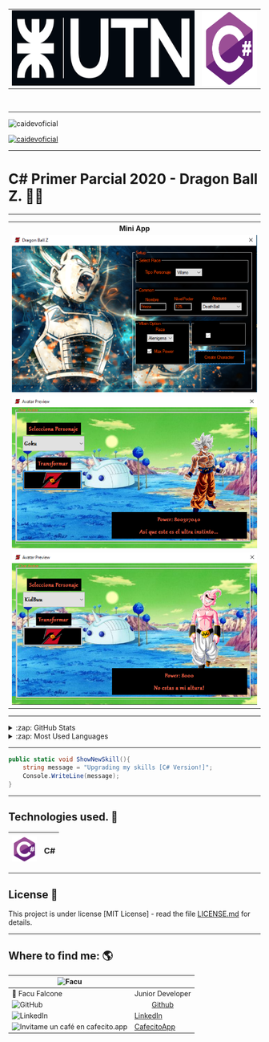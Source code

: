 <table>
  <tr>
  <td><a href="https://github.com/caidevOficial/CSharp_UTN_LaboII/" target="_blank"><img alt="Universidad Tecnológica Nacional" src="https://github.com/caidevOficial/Logos/raw/master/Instituciones/logo-utn_black_white.png?raw=true" height="150px" /></td>
  <td><img align="center" alt="C#" src="https://github.com/devicons/devicon/raw/master/icons/csharp/csharp-original.svg" width="150px" height="150px" /></td>
  </tr>
</table></br>


---

<p align="left"> <img src="https://komarev.com/ghpvc/?username=caidevoficial&label=Profile%20views&color=0e75b6&style=flat" alt="caidevoficial" /> </p>

<p align="left"> <a href="https://github.com/CaidevOficial"><img src="https://github-profile-trophy.vercel.app/?username=caidevoficial&theme=nord&column=7" alt="caidevoficial" /></a> </p>

---

# C# Primer Parcial 2020 -  Dragon Ball Z. 👨‍💻
---

<table>
  <th><center>Mini App</center></th>
  <tr>
    <td>
      <img src="Media/sample1.png">
    </td>
  </tr>
  <tr>
    <td>
      <img src="Media/sample2_1.png">
    </td>
  </tr><tr>
    <td>
      <img src="Media/sample2_2.png">
    </td>
  </tr>
</table>

---

<details>
  <summary>:zap: GitHub Stats</summary>
    <img align="center" src="https://github-readme-stats-caidevposeidon.vercel.app/api?username=caidevOficial&show_icons=true&theme=chartreuse-dark&count_private=true&show_owner=true&include_all_commits=true" /><br><br>
</details>

<details>
    <summary>:zap: Most Used Languages</summary>
    <img align="center" src="https://github-readme-stats-caidevposeidon.vercel.app/api/top-langs/?username=caidevOficial&layout=compact&theme=chartreuse-dark&langs_count=10&exclude_repo=Java_Lineage2_aCis_From_345&hide=html,css"/><br>
</details>

---

```C#
public static void ShowNewSkill(){
    string message = "Upgrading my skills [C# Version!]";
    Console.WriteLine(message);
}
```
---

## Technologies used. 📌
|<a href="https://docs.microsoft.com/es-es/dotnet/csharp/"><img align="center" alt="C#" src="https://github.com/devicons/devicon/raw/master/icons/csharp/csharp-original.svg" width="50px" height="50px" />|<h3>C#</h3>|
|--------|----------|

---

## License 📄
This project is under license \[MIT License\] - read the file [LICENSE.md](LICENSE) for details.

---

## Where to find me: 🌎
|<img class="circular" alt="Facu" src="https://avatars1.githubusercontent.com/u/12877139?s=400&u=d369ee24466653d9bbeeb9654930e3ff1c67b76a&v=4" width="80px" height="80px" />||
|------------|------------|
|🤴 Facu Falcone|Junior Developer|
|<img alt="GitHub" src="https://img.shields.io/badge/GitHub-%2312100E.svg?&style=for-the-badge&logo=Github&logoColor=white" width="95px" height="30px" />|<center><a href="https://github.com/caidevOficial/">Github</a></center>|
|<img alt="LinkedIn" src="https://img.shields.io/badge/linkedin-%230077B5.svg?&style=for-the-badge&logo=linkedin&logoColor=white" width="95px" height="30px" />|<a href="https://www.linkedin.com/in/facundo-falcone/">LinkedIn</a>|
|<img alt='Invitame un café en cafecito.app' srcset='https://cdn.cafecito.app/imgs/buttons/button_5.png 1x, https://cdn.cafecito.app/imgs/buttons/button_5_2x.png 2x, https://cdn.cafecito.app/imgs/buttons/button_5_3.75x.png 3.75x' src='https://cdn.cafecito.app/imgs/buttons/button_5.png' width="95px" height="30px" />|<a href="https://cafecito.app/caidevoficial/">CafecitoApp</a>|
